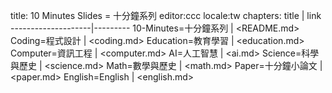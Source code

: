 title: 10 Minutes Slides = 十分鐘系列
editor:ccc
locale:tw
chapters:
title               | link
--------------------|---------
10-Minutes=十分鐘系列 | <README.md>
Coding=程式設計     | <coding.md>
Education=教育學習  | <education.md>
Computer=資訊工程   | <computer.md>
AI=人工智慧         | <ai.md>
Science=科學與歷史  | <science.md>
Math=數學與歷史     | <math.md>
Paper=十分鐘小論文  | <paper.md>
English=English     | <english.md>